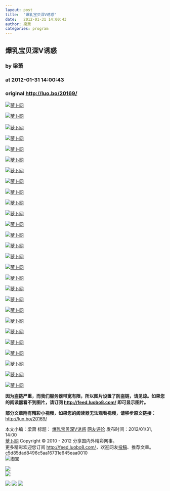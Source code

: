 ```yaml
---
layout: post
title:  "爆乳宝贝深V诱惑"
date:   2012-01-31 14:00:43
author: 梁萧
categories: program
---
```


## 爆乳宝贝深V诱惑
### by 梁萧
### at 2012-01-31 14:00:43
### original <http://luo.bo/20169/>

<p><a title="萝卜网" href="http://dulei.si/files/2012/01/30/d1bb562343d919f307d8d336178b0e6d.jpg"><img title="萝卜网" src="http://dulei.si/files/2012/01/30/d1bb562343d919f307d8d336178b0e6d.jpg" alt="萝卜网" border="0"></a></p><p><a title="萝卜网" href="http://ki.ki.ki/files/2012/01/30/b8648b178f4c6f0a0b85a42868133dc7.jpg"><img title="萝卜网" src="http://ki.ki.ki/files/2012/01/30/b8648b178f4c6f0a0b85a42868133dc7.jpg" alt="萝卜网" border="0"></a><br> <span></span><br> <a title="萝卜网" href="http://ki.ki.ki/files/2012/01/30/fc274224f3d8847c82645b6718ed3820.jpg"><img title="萝卜网" src="http://ki.ki.ki/files/2012/01/30/fc274224f3d8847c82645b6718ed3820.jpg" alt="萝卜网" border="0"></a></p><p><a title="萝卜网" href="http://ki.ki.ki/files/2012/01/30/6ca5821d959e53ce1d1faba8586eb96a.jpg"><img title="萝卜网" src="http://ki.ki.ki/files/2012/01/30/6ca5821d959e53ce1d1faba8586eb96a.jpg" alt="萝卜网" border="0"></a></p><p><a title="萝卜网" href="http://ki.ki.ki/files/2012/01/30/35bd41ff579f82aa84bb9ef0dc46d41a.jpg"><img title="萝卜网" src="http://ki.ki.ki/files/2012/01/30/35bd41ff579f82aa84bb9ef0dc46d41a.jpg" alt="萝卜网" border="0"></a></p><p><a title="萝卜网" href="http://ki.ki.ki/files/2012/01/30/016de44c985d62cbbdbf802b97115c0a.jpg"><img title="萝卜网" src="http://ki.ki.ki/files/2012/01/30/016de44c985d62cbbdbf802b97115c0a.jpg" alt="萝卜网" border="0"></a></p><p><a title="萝卜网" href="http://ki.ki.ki/files/2012/01/30/3c72e5a3b1915a4505bde5d95e0e774a.jpg"><img title="萝卜网" src="http://ki.ki.ki/files/2012/01/30/3c72e5a3b1915a4505bde5d95e0e774a.jpg" alt="萝卜网" border="0"></a></p><p><a title="萝卜网" href="http://ki.ki.ki/files/2012/01/30/303f5999b0212f4f266611e94a9dd148.jpg"><img title="萝卜网" src="http://ki.ki.ki/files/2012/01/30/303f5999b0212f4f266611e94a9dd148.jpg" alt="萝卜网" border="0"></a></p><p><a title="萝卜网" href="http://ki.ki.ki/files/2012/01/30/0c5fd714f1390a618717b7db456048ac.jpg"><img title="萝卜网" src="http://ki.ki.ki/files/2012/01/30/0c5fd714f1390a618717b7db456048ac.jpg" alt="萝卜网" border="0"></a></p><p><a title="萝卜网" href="http://ki.ki.ki/files/2012/01/30/a289de1154d86d731cd049caf5798605.jpg"><img title="萝卜网" src="http://ki.ki.ki/files/2012/01/30/a289de1154d86d731cd049caf5798605.jpg" alt="萝卜网" border="0"></a></p><p><a title="萝卜网" href="http://ki.ki.ki/files/2012/01/30/ce012db3239365cd4cbb4636ca61d4e1.jpg"><img title="萝卜网" src="http://ki.ki.ki/files/2012/01/30/ce012db3239365cd4cbb4636ca61d4e1.jpg" alt="萝卜网" border="0"></a></p><p><a title="萝卜网" href="http://ki.ki.ki/files/2012/01/30/97c1a4d146e71b9ab22d3e3cad8ae483.jpg"><img title="萝卜网" src="http://ki.ki.ki/files/2012/01/30/97c1a4d146e71b9ab22d3e3cad8ae483.jpg" alt="萝卜网" border="0"></a></p><p><a title="萝卜网" href="http://ki.ki.ki/files/2012/01/30/0cd74c40289cb0a4b586ea25bcfbef5a.jpg"><img title="萝卜网" src="http://ki.ki.ki/files/2012/01/30/0cd74c40289cb0a4b586ea25bcfbef5a.jpg" alt="萝卜网" border="0"></a></p><p><a title="萝卜网" href="http://ki.ki.ki/files/2012/01/30/e14ef1f4033841702967a48020836948.jpg"><img title="萝卜网" src="http://ki.ki.ki/files/2012/01/30/e14ef1f4033841702967a48020836948.jpg" alt="萝卜网" border="0"></a></p><p><a title="萝卜网" href="http://ki.ki.ki/files/2012/01/30/f857bd2eadd11c795674ea7c7f1771d4.jpg"><img title="萝卜网" src="http://ki.ki.ki/files/2012/01/30/f857bd2eadd11c795674ea7c7f1771d4.jpg" alt="萝卜网" border="0"></a></p><p><a title="萝卜网" href="http://ki.ki.ki/files/2012/01/30/cc198758fba96d47dee9b84e810af40b.jpg"><img title="萝卜网" src="http://ki.ki.ki/files/2012/01/30/cc198758fba96d47dee9b84e810af40b.jpg" alt="萝卜网" border="0"></a></p><p><a title="萝卜网" href="http://ki.ki.ki/files/2012/01/30/e6c427bf41dedca675e4024a6c731f38.jpg"><img title="萝卜网" src="http://ki.ki.ki/files/2012/01/30/e6c427bf41dedca675e4024a6c731f38.jpg" alt="萝卜网" border="0"></a></p><p><a title="萝卜网" href="http://ki.ki.ki/files/2012/01/30/e8ee619866fdd90e3f9b43d3d53846df.jpg"><img title="萝卜网" src="http://ki.ki.ki/files/2012/01/30/e8ee619866fdd90e3f9b43d3d53846df.jpg" alt="萝卜网" border="0"></a></p><p><a title="萝卜网" href="http://ki.ki.ki/files/2012/01/30/726344abfc25e1b8dfdc4f409097bc42.jpg"><img title="萝卜网" src="http://ki.ki.ki/files/2012/01/30/726344abfc25e1b8dfdc4f409097bc42.jpg" alt="萝卜网" border="0"></a></p><p><a title="萝卜网" href="http://ki.ki.ki/files/2012/01/30/05a9fe492c363d028590a1b476892d33.jpg"><img title="萝卜网" src="http://ki.ki.ki/files/2012/01/30/05a9fe492c363d028590a1b476892d33.jpg" alt="萝卜网" border="0"></a></p><p><a title="萝卜网" href="http://ki.ki.ki/files/2012/01/30/0815f572798e6127670f41620365a724.jpg"><img title="萝卜网" src="http://ki.ki.ki/files/2012/01/30/0815f572798e6127670f41620365a724.jpg" alt="萝卜网" border="0"></a></p><p><a title="萝卜网" href="http://ki.ki.ki/files/2012/01/30/5082f8f2fe811ec014251756950d5310.jpg"><img title="萝卜网" src="http://ki.ki.ki/files/2012/01/30/5082f8f2fe811ec014251756950d5310.jpg" alt="萝卜网" border="0"></a></p><p><a title="萝卜网" href="http://ki.ki.ki/files/2012/01/30/bb0918c9d9c70d8eeb78b7561f4f7ca8.jpg"><img title="萝卜网" src="http://ki.ki.ki/files/2012/01/30/bb0918c9d9c70d8eeb78b7561f4f7ca8.jpg" alt="萝卜网" border="0"></a></p><p><a title="萝卜网" href="http://ki.ki.ki/files/2012/01/30/210d6a13405d136e9acf3c03e4b423f8.jpg"><img title="萝卜网" src="http://ki.ki.ki/files/2012/01/30/210d6a13405d136e9acf3c03e4b423f8.jpg" alt="萝卜网" border="0"></a></p><p><a title="萝卜网" href="http://ki.ki.ki/files/2012/01/30/5e1cf1cfcd70d9806cd628715a0ab765.jpg"><img title="萝卜网" src="http://ki.ki.ki/files/2012/01/30/5e1cf1cfcd70d9806cd628715a0ab765.jpg" alt="萝卜网" border="0"></a></p><p><a title="萝卜网" href="http://ki.ki.ki/files/2012/01/30/4b7a214c155b4d578da9174b92c8dc1d.jpg"><img title="萝卜网" src="http://ki.ki.ki/files/2012/01/30/4b7a214c155b4d578da9174b92c8dc1d.jpg" alt="萝卜网" border="0"></a></p><p><a title="萝卜网" href="http://ki.ki.ki/files/2012/01/30/a0bd3f193b1d216442b85d097c741db1.jpg"><img title="萝卜网" src="http://ki.ki.ki/files/2012/01/30/a0bd3f193b1d216442b85d097c741db1.jpg" alt="萝卜网" border="0"></a></p><p><strong>因为盗链严重，而我们服务器带宽有限，所以图片设置了防盗链，请见谅。如果您的阅读器看不到图片，请订阅 <a href="http://feed.luobo8.com/">http://feed.luobo8.com/</a> 即可显示图片。</strong></p><p><strong>部分文章附有精彩小视频，如果您的阅读器无法观看视频，请移步原文链接：</strong> <a href="http://luo.bo/20169/" title="爆乳宝贝深V诱惑">http://luo.bo/20169/</a></p> 本文小编：梁萧 标题： <a href="http://luo.bo/20169/" title="爆乳宝贝深V诱惑">爆乳宝贝深V诱惑</a> <a href="http://luo.bo/20169/#comments" title="to the comments">网友评论</a> 发布时间：2012/01/31, 14:00 <br> <a href="http://luo.bo/" title="萝卜网 - 人人都是艺术家">萝卜网</a> Copyright © 2010 - 2012 分享国内外精彩网事。<br> 更多精彩欢迎您订阅 <a href="http://feed.luobo8.com/">http://feed.luobo8.com/</a>，欢迎网友<a href="http://luo.bo/delivery/">投稿</a>、推荐文章。<br> c5d85dad8496c5aa16731e645eaa0010<br><a href="http://8.nf/1100" title="淘宝"><img src="http://dulei.si/files/2011/08/25/69cb3ea317a32c4e6143e665fdb20b14.300-250.jpg" alt="淘宝" border="0"></a><br>
<p><a href="http://feedads.g.doubleclick.net/~a/2hTuSvTUGr41EX5niy1J29zyN3s/0/da"><img src="http://feedads.g.doubleclick.net/~a/2hTuSvTUGr41EX5niy1J29zyN3s/0/di" border="0" ismap></a><br>
<a href="http://feedads.g.doubleclick.net/~a/2hTuSvTUGr41EX5niy1J29zyN3s/1/da"><img src="http://feedads.g.doubleclick.net/~a/2hTuSvTUGr41EX5niy1J29zyN3s/1/di" border="0" ismap></a></p><div>
<a href="http://feeds.feedburner.com/~ff/tamd?a=mqz3ulcFQhY:Rvy1rGAkPDU:yIl2AUoC8zA"><img src="http://feeds.feedburner.com/~ff/tamd?d=yIl2AUoC8zA" border="0"></a> <a href="http://feeds.feedburner.com/~ff/tamd?a=mqz3ulcFQhY:Rvy1rGAkPDU:qj6IDK7rITs"><img src="http://feeds.feedburner.com/~ff/tamd?d=qj6IDK7rITs" border="0"></a> <a href="http://feeds.feedburner.com/~ff/tamd?a=mqz3ulcFQhY:Rvy1rGAkPDU:-BTjWOF_DHI"><img src="http://feeds.feedburner.com/~ff/tamd?i=mqz3ulcFQhY:Rvy1rGAkPDU:-BTjWOF_DHI" border="0"></a>
</div>